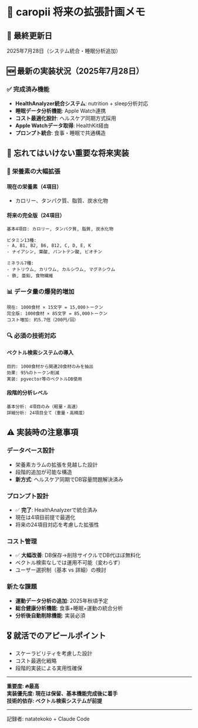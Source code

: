 # 🚀 caropii 将来の拡張計画メモ

## 📅 最終更新日
2025年7月28日（システム統合・睡眠分析追加）

## 🆕 最新の実装状況（2025年7月28日）

### ✅ 完成済み機能
- **HealthAnalyzer統合システム**: nutrition + sleep分析対応
- **睡眠データ分析機能**: Apple Watch連携
- **コスト最適化設計**: ヘルスケア同期方式採用
- **Apple Watchデータ取得**: HealthKit経由
- **プロンプト統合**: 食事・睡眠で共通構造

## 🎯 忘れてはいけない重要な将来実装

### 🧬 **栄養素の大幅拡張**

#### 現在の栄養素（4項目）
- カロリー、タンパク質、脂質、炭水化物

#### 将来の完全版（24項目）
```
基本4項目: カロリー, タンパク質, 脂質, 炭水化物

ビタミン13種:
- A, B1, B2, B6, B12, C, D, E, K
- ナイアシン, 葉酸, パントテン酸, ビオチン

ミネラル7種:
- ナトリウム, カリウム, カルシウム, マグネシウム
- 鉄, 亜鉛, 食物繊維
```

### 📊 **データ量の爆発的増加**
```
現在: 1000食材 × 15文字 = 15,000トークン
完全版: 1000食材 × 85文字 = 85,000トークン
コスト増加: 約5.7倍（200円/回）
```

### 🔍 **必須の技術対応**

#### ベクトル検索システムの導入
```
目的: 1000食材から関連20食材のみを抽出
効果: 95%のトークン削減
実装: pgvector等のベクトルDB使用
```

#### 段階的分析レベル
```
基本分析: 4項目のみ（軽量・高速）
詳細分析: 24項目全て（重量・高精度）
```

## ⚠️ **実装時の注意事項**

### データベース設計
- 栄養素カラムの拡張を見越した設計
- 段階的追加が可能な構造
- **新方式**: ヘルスケア同期でDB容量問題解決済み

### プロンプト設計
- ✅ **完了**: HealthAnalyzerで統合済み
- 現在は4項目前提で最適化
- 将来の24項目対応を考慮した拡張性

### コスト管理
- ✅ **大幅改善**: DB保存→削除サイクルでDB代ほぼ無料化
- ベクトル検索なしでは運用不可能（変わらず）
- ユーザー選択制（基本 vs 詳細）の検討

### 新たな課題
- **運動データ分析の追加**: 2025年秋頃予定
- **総合健康分析機能**: 食事+睡眠+運動の統合分析
- **分析後自動削除機能**: 実装必須

## 🎖️ **就活でのアピールポイント**
- スケーラビリティを考慮した設計
- コスト最適化戦略
- 段階的実装による実用性確保

---

**重要度: 🔥最高**  
**実装優先度: 現在は保留、基本機能完成後に着手**  
**技術的依存: ベクトル検索システムが前提**

---
記録者: natatekoko + Claude Code